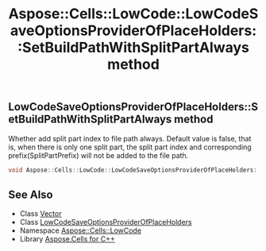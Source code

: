﻿---
title: Aspose::Cells::LowCode::LowCodeSaveOptionsProviderOfPlaceHolders::SetBuildPathWithSplitPartAlways method
linktitle: SetBuildPathWithSplitPartAlways
second_title: Aspose.Cells for C++ API Reference
description: 'Aspose::Cells::LowCode::LowCodeSaveOptionsProviderOfPlaceHolders::SetBuildPathWithSplitPartAlways method. Whether add split part index to file path always. Default value is false, that is, when there is only one split part, the split part index and corresponding prefix(SplitPartPrefix) will not be added to the file path in C++.'
type: docs
weight: 1300
url: /cpp/aspose.cells.lowcode/lowcodesaveoptionsproviderofplaceholders/setbuildpathwithsplitpartalways/
---
## LowCodeSaveOptionsProviderOfPlaceHolders::SetBuildPathWithSplitPartAlways method


Whether add split part index to file path always. Default value is false, that is, when there is only one split part, the split part index and corresponding prefix(SplitPartPrefix) will not be added to the file path.

```cpp
void Aspose::Cells::LowCode::LowCodeSaveOptionsProviderOfPlaceHolders::SetBuildPathWithSplitPartAlways(bool value)
```

## See Also

* Class [Vector](../../../aspose.cells/vector/)
* Class [LowCodeSaveOptionsProviderOfPlaceHolders](../)
* Namespace [Aspose::Cells::LowCode](../../)
* Library [Aspose.Cells for C++](../../../)
